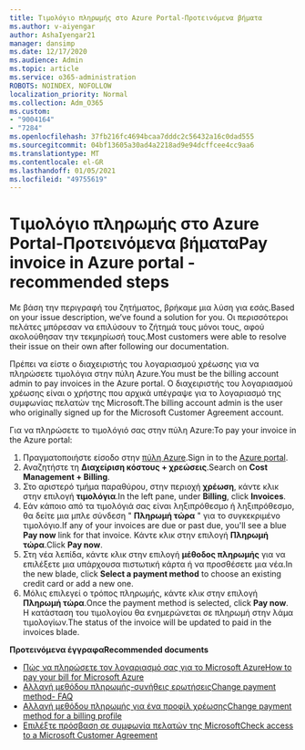 ```yaml
---
title: Τιμολόγιο πληρωμής στο Azure Portal-Προτεινόμενα βήματα
ms.author: v-aiyengar
author: AshaIyengar21
manager: dansimp
ms.date: 12/17/2020
ms.audience: Admin
ms.topic: article
ms.service: o365-administration
ROBOTS: NOINDEX, NOFOLLOW
localization_priority: Normal
ms.collection: Adm_O365
ms.custom:
- "9004164"
- "7284"
ms.openlocfilehash: 37fb216fc4694bcaa7dddc2c56432a16c0dad555
ms.sourcegitcommit: 04bf13605a30ad4a2218ad9e94dcffcee4cc9aa6
ms.translationtype: MT
ms.contentlocale: el-GR
ms.lasthandoff: 01/05/2021
ms.locfileid: "49755619"
---
```

# <a name="pay-invoice-in-azure-portal---recommended-steps"></a><span data-ttu-id="42033-102">Τιμολόγιο πληρωμής στο Azure Portal-Προτεινόμενα βήματα</span><span class="sxs-lookup"><span data-stu-id="42033-102">Pay invoice in Azure portal - recommended steps</span></span>

<span data-ttu-id="42033-103">Με βάση την περιγραφή του ζητήματος, βρήκαμε μια λύση για εσάς.</span><span class="sxs-lookup"><span data-stu-id="42033-103">Based on your issue description, we’ve found a solution for you.</span></span> <span data-ttu-id="42033-104">Οι περισσότεροι πελάτες μπόρεσαν να επιλύσουν το ζήτημά τους μόνοι τους, αφού ακολούθησαν την τεκμηρίωσή τους.</span><span class="sxs-lookup"><span data-stu-id="42033-104">Most customers were able to resolve their issue on their own after following our documentation.</span></span>

<span data-ttu-id="42033-105">Πρέπει να είστε ο διαχειριστής του λογαριασμού χρέωσης για να πληρώσετε τιμολόγια στην πύλη Azure.</span><span class="sxs-lookup"><span data-stu-id="42033-105">You must be the billing account admin to pay invoices in the Azure portal.</span></span> <span data-ttu-id="42033-106">Ο διαχειριστής του λογαριασμού χρέωσης είναι ο χρήστης που αρχικά υπέγραψε για το λογαριασμό της συμφωνίας πελατών της Microsoft.</span><span class="sxs-lookup"><span data-stu-id="42033-106">The billing account admin is the user who originally signed up for the Microsoft Customer Agreement account.</span></span> 

<span data-ttu-id="42033-107">Για να πληρώσετε το τιμολόγιό σας στην πύλη Azure:</span><span class="sxs-lookup"><span data-stu-id="42033-107">To pay your invoice in the Azure portal:</span></span> 

1. <span data-ttu-id="42033-108">Πραγματοποιήστε είσοδο στην [πύλη Azure](https://portal.azure.com/).</span><span class="sxs-lookup"><span data-stu-id="42033-108">Sign in to the [Azure portal](https://portal.azure.com/).</span></span>
1. <span data-ttu-id="42033-109">Αναζητήστε τη **Διαχείριση κόστους + χρεώσεις**.</span><span class="sxs-lookup"><span data-stu-id="42033-109">Search on **Cost Management + Billing**.</span></span>
1. <span data-ttu-id="42033-110">Στο αριστερό τμήμα παραθύρου, στην περιοχή **χρέωση**, κάντε κλικ στην επιλογή **τιμολόγια**.</span><span class="sxs-lookup"><span data-stu-id="42033-110">In the left pane, under **Billing**, click **Invoices**.</span></span>
1. <span data-ttu-id="42033-111">Εάν κάποιο από τα τιμολόγιά σας είναι ληξιπρόθεσμο ή ληξιπρόθεσμο, θα δείτε μια μπλε σύνδεση " **Πληρωμή τώρα** " για το συγκεκριμένο τιμολόγιο.</span><span class="sxs-lookup"><span data-stu-id="42033-111">If any of your invoices are due or past due, you'll see a blue **Pay now** link for that invoice.</span></span> <span data-ttu-id="42033-112">Κάντε κλικ στην επιλογή **Πληρωμή τώρα**.</span><span class="sxs-lookup"><span data-stu-id="42033-112">Click **Pay now**.</span></span>
1. <span data-ttu-id="42033-113">Στη νέα λεπίδα, κάντε κλικ στην επιλογή **μέθοδος πληρωμής** για να επιλέξετε μια υπάρχουσα πιστωτική κάρτα ή να προσθέσετε μια νέα.</span><span class="sxs-lookup"><span data-stu-id="42033-113">In the new blade, click **Select a payment method** to choose an existing credit card or add a new one.</span></span>
1. <span data-ttu-id="42033-114">Μόλις επιλεγεί ο τρόπος πληρωμής, κάντε κλικ στην επιλογή **Πληρωμή τώρα**.</span><span class="sxs-lookup"><span data-stu-id="42033-114">Once the payment method is selected, click **Pay now**.</span></span>
<span data-ttu-id="42033-115">Η κατάσταση του τιμολογίου θα ενημερώνεται σε πληρωμή στην λάμα τιμολογίων.</span><span class="sxs-lookup"><span data-stu-id="42033-115">The status of the invoice will be updated to paid in the invoices blade.</span></span>

<span data-ttu-id="42033-116">**Προτεινόμενα έγγραφα**</span><span class="sxs-lookup"><span data-stu-id="42033-116">**Recommended documents**</span></span>

- [<span data-ttu-id="42033-117">Πώς να πληρώσετε τον λογαριασμό σας για το Microsoft Azure</span><span class="sxs-lookup"><span data-stu-id="42033-117">How to pay your bill for Microsoft Azure</span></span>](https://docs.microsoft.com/azure/cost-management-billing/understand/pay-bill)
- [<span data-ttu-id="42033-118">Αλλαγή μεθόδου πληρωμής-συνήθεις ερωτήσεις</span><span class="sxs-lookup"><span data-stu-id="42033-118">Change payment method- FAQ</span></span>](https://docs.microsoft.com/azure/billing/billing-how-to-change-credit-card?WT.mc_id=Portal-Microsoft_Azure_Support#frequently-asked-questions)
- [<span data-ttu-id="42033-119">Αλλαγή μεθόδου πληρωμής για ένα προφίλ χρέωσης</span><span class="sxs-lookup"><span data-stu-id="42033-119">Change payment method for a billing profile</span></span>](https://docs.microsoft.com/azure/cost-management-billing/manage/change-credit-card?WT.mc_id=Portal-Microsoft_Azure_Support#manage-credit-cards-for-a-microsoft-customer-agreement)
- [<span data-ttu-id="42033-120">Επιλέξτε πρόσβαση σε συμφωνία πελατών της Microsoft</span><span class="sxs-lookup"><span data-stu-id="42033-120">Check access to a Microsoft Customer Agreement</span></span>](https://docs.microsoft.com/azure/cost-management-billing/manage/change-credit-card?WT.mc_id=Portal-Microsoft_Azure_Support%22%20%5Cl%20%22manage-credit-cards-for-a-microsoft-customer-agreement%22%20%5Ct%20%22_blank#check-the-type-of-your-account)